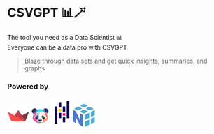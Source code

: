 # CSVGPT 📊🪄

The tool you need as a Data Scientist 📊  
Everyone can be a data pro with CSVGPT

> Blaze through data sets and get quick insights, summaries, and graphs


### Powered by
<img src="https://github.com/Emad-Eldin-G/CSVGPT/blob/main/static/streamlit.png" width=50><img src="https://github.com/Emad-Eldin-G/CSVGPT/blob/main/static/pandasai.png" width=50><img src="https://github.com/Emad-Eldin-G/CSVGPT/blob/main/static/pandas.png" width=50><img src="https://github.com/Emad-Eldin-G/CSVGPT/blob/main/static/numpy.png" width=50>
